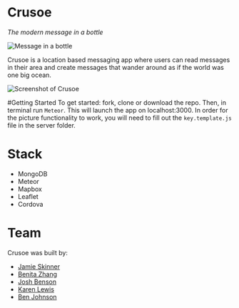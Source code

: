 # Crusoe
*The modern message in a bottle*

![Message in a bottle](http://img3.goodfon.su/original/1440x900/4/db/nastroeniya-butylka-pismo.jpg)

Crusoe is a location based messaging app where users can read messages in their area and create messages that wander around as if the world was one big ocean.

![Screenshot of Crusoe](http://i.imgur.com/DAHs00U.png)

#Getting Started
To get started: fork, clone or download the repo. Then, in terminal run `Meteor`. This will launch the app on localhost:3000. In order for the picture functionality to work, you will need to fill out the `key.template.js` file in the server folder.

# Stack
* MongoDB
* Meteor
* Mapbox
* Leaflet
* Cordova

# Team
Crusoe was built by:
* [Jamie Skinner]
* [Benita Zhang]
* [Josh Benson]
* [Karen Lewis]
* [Ben Johnson]

[Jamie Skinner]: https://github.com/ninth-mind
[Benita Zhang]: https://github.com/benibear
[Josh Benson]: https://github.com/joshuabenson
[Karen Lewis]: https://github.com/karmakettle
[Ben Johnson]: https://github.com/bjmfactory

